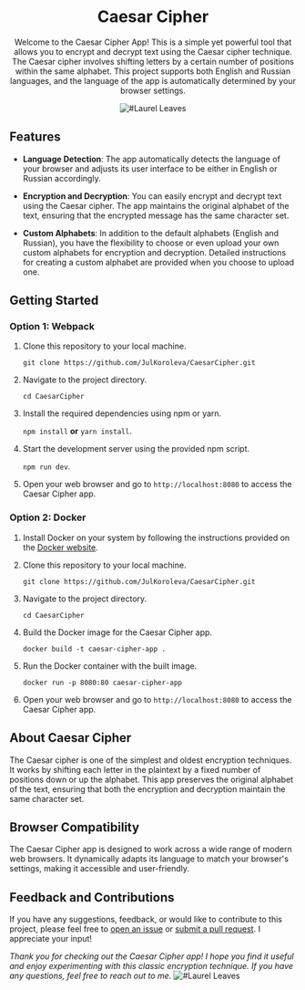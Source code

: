 <div align="center">
    <h1>Caesar Cipher</h1> 
    <p>Welcome to the Caesar Cipher App! This is a simple yet powerful tool that allows you to encrypt and decrypt text using the Caesar cipher technique. The Caesar cipher involves shifting letters by a certain number of positions within the same alphabet. This project supports both English and Russian languages, and the language of the app is automatically determined by your browser settings.</p>

![#Laurel Leaves](https://i.postimg.cc/qRXhPyhk/logo.png)
</div>

## Features
-   **Language Detection**: The app automatically detects the language of your browser and adjusts its user interface to be either in English or Russian accordingly.
    
-   **Encryption and Decryption**: You can easily encrypt and decrypt text using the Caesar cipher. The app maintains the original alphabet of the text, ensuring that the encrypted message has the same character set.
    
-   **Custom Alphabets**: In addition to the default alphabets (English and Russian), you have the flexibility to choose or even upload your own custom alphabets for encryption and decryption. Detailed instructions for creating a custom alphabet are provided when you choose to upload one.

## Getting Started

### Option 1: Webpack
1.  Clone this repository to your local machine.
   
    `git clone https://github.com/JulKoroleva/CaesarCipher.git` 
    
2.  Navigate to the project directory.

    `cd CaesarCipher`
    
3.  Install the required dependencies using npm or yarn.

    `npm install` **or** `yarn install`.
    
4.  Start the development server using the provided npm script.
   
     `npm run dev`.

5. Open your web browser and go to `http://localhost:8080` to access the Caesar Cipher app.

  ### Option 2: Docker

1.  Install Docker on your system by following the instructions provided on the [Docker website](https://docs.docker.com/get-docker/).
    
2.  Clone this repository to your local machine.
  
      `git clone https://github.com/JulKoroleva/CaesarCipher.git` 
  
3. Navigate to the project directory.

    `cd CaesarCipher`
   
 4. Build the Docker image for the Caesar Cipher app.
    
     `docker build -t caesar-cipher-app .`
    
 5. Run the Docker container with the built image.
    
     `docker run -p 8080:80 caesar-cipher-app`
    
 6. Open your web browser and go to `http://localhost:8080` to access the Caesar Cipher app.

## About Caesar Cipher
The Caesar cipher is one of the simplest and oldest encryption techniques. It works by shifting each letter in the plaintext by a fixed number of positions down or up the alphabet. This app preserves the original alphabet of the text, ensuring that both the encryption and decryption maintain the same character set.

## Browser Compatibility
The Caesar Cipher app is designed to work across a wide range of modern web browsers. It dynamically adapts its language to match your browser's settings, making it accessible and user-friendly.

## Feedback and Contributions
If you have any suggestions, feedback, or would like to contribute to this project, please feel free to [open an issue](https://github.com/JulKoroleva/CaesarCipher/issues) or [submit a pull request](https://github.com/JulKoroleva/CaesarCipher/pulls). I appreciate your input!

*Thank you for checking out the Caesar Cipher app! I hope you find it useful and enjoy experimenting with this classic encryption technique. If you have any questions, feel free to reach out to me.*
![#Laurel Leaves](https://i.postimg.cc/9fMnRQpY/divider-6752864-1920.png)
